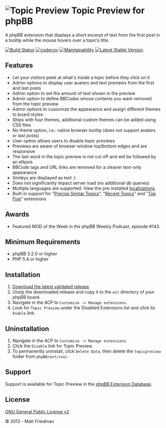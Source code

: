 # ![Topic Preview](https://imattpro.github.io/logo/search.png "Topic Preview") Topic Preview for phpBB

A phpBB extension that displays a short excerpt of text from the first post in a tooltip while the mouse hovers over a topic’s title.

[![Build Status](https://github.com/iMattPro/topicpreview/actions/workflows/tests.yml/badge.svg)](https://github.com/iMattPro/topicpreview/actions)
[![codecov](https://codecov.io/gh/iMattPro/topicpreview/branch/master/graph/badge.svg?token=XCFCZ4NZCX)](https://codecov.io/gh/iMattPro/topicpreview)
[![Maintainability](https://qlty.sh/badges/3f6bbcde-0ff8-42c7-bad8-712b7ffc6072/maintainability.svg)](https://qlty.sh/gh/iMattPro/projects/topicpreview)
[![Latest Stable Version](https://poser.pugx.org/vse/topicpreview/v/stable)](https://www.phpbb.com/customise/db/extension/topicpreview/)

## Features
* Let your visitors peek at what's inside a topic before they click on it
* Admin options to display user avatars and text previews from the first and last posts
* Admin option to set the amount of text shown in the preview
* Admin option to define BBCodes whose contents you want removed from the topic preview
* Admin options to customize the appearance and assign different themes to board styles
* Ships with four themes, additional custom themes can be added using CSS files
* No theme option, i.e.: native browser tooltip (does not support avatars or last posts)
* User option allows users to disable topic previews
* Previews are aware of browser window top/bottom edges and are responsive
* The last word in the topic preview is not cut off and will be followed by an ellipsis
* BBCode tags and URL links are removed for a cleaner text-only appearance
* Smileys are displayed as text :)
* Does not significantly impact server load (no additional db queries)
* Multiple languages are supported. View the pre-installed [localizations](https://github.com/iMattPro/topicpreview/tree/master/language).
* Built-in support for "[Precise Similar Topics](https://www.phpbb.com/customise/db/extension/precise_similar_topics/)", "[Recent Topics](https://www.phpbb.com/customise/db/extension/recent_topics_2/)" and "[Top Five](https://www.phpbb.com/customise/db/extension/topfiveext/)" extensions

## Awards
* Featured MOD of the Week in the phpBB Weekly Podcast, episode #143.

## Minimum Requirements
* phpBB 3.2.0 or higher
* PHP 5.4 or higher

## Installation
1. [Download the latest validated release](https://www.phpbb.com/customise/db/extension/topicpreview/).
2. Unzip the downloaded release and copy it to the `ext` directory of your phpBB board.
3. Navigate in the ACP to `Customise -> Manage extensions`.
4. Look for `Topic Preview` under the Disabled Extensions list and click its `Enable` link.

## Uninstallation
1. Navigate in the ACP to `Customise -> Manage extensions`.
2. Click the `Disable` link for Topic Preview.
3. To permanently uninstall, click `Delete Data`, then delete the `topicpreview` folder from `phpBB/ext/vse/`.

## Support
Support is available for Topic Preview in the [phpBB Extension Database](https://www.phpbb.com/customise/db/extension/topicpreview/support).

## License
[GNU General Public License v2](https://opensource.org/licenses/GPL-2.0)

© 2013 - Matt Friedman
